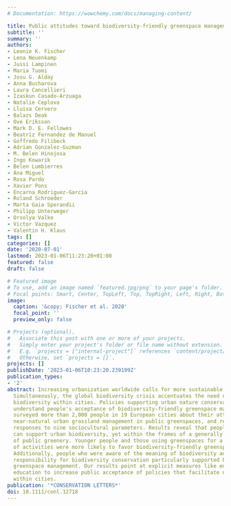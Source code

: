 ```yaml
---
# Documentation: https://wowchemy.com/docs/managing-content/

title: Public attitudes toward biodiversity-friendly greenspace management in Europe
subtitle: ''
summary: ''
authors:
- Leonie K. Fischer
- Lena Neuenkamp
- Jussi Lampinen
- Maria Tuomi
- Josu G. Alday
- Anna Bucharova
- Laura Cancellieri
- Izaskun Casado-Arzuaga
- Natalie Ceplova
- Lluisa Cervero
- Balazs Deak
- Ove Eriksson
- Mark D. E. Fellowes
- Beatriz Fernandez de Manuel
- Goffredo Filibeck
- Adrian Gonzalez-Guzman
- M. Belen Hinojosa
- Ingo Kowarik
- Belen Lumbierres
- Ana Miguel
- Rosa Pardo
- Xavier Pons
- Encarna Rodriguez-Garcia
- Roland Schroeder
- Marta Gaia Sperandii
- Philipp Unterweger
- Orsolya Valko
- Victor Vazquez
- Valentin H. Klaus
tags: []
categories: []
date: '2020-07-01'
lastmod: 2023-01-06T11:23:20+01:00
featured: false
draft: false

# Featured image
# To use, add an image named `featured.jpg/png` to your page's folder.
# Focal points: Smart, Center, TopLeft, Top, TopRight, Left, Right, BottomLeft, Bottom, BottomRight.
image:
  caption: '&copy; Fischer et al. 2020'
  focal_point: ''
  preview_only: false

# Projects (optional).
#   Associate this post with one or more of your projects.
#   Simply enter your project's folder or file name without extension.
#   E.g. `projects = ["internal-project"]` references `content/project/deep-learning/index.md`.
#   Otherwise, set `projects = []`.
projects: []
publishDate: '2023-01-06T10:23:20.239199Z'
publication_types:
- '2'
abstract: Increasing urbanization worldwide calls for more sustainable urban development.
  Simultaneously, the global biodiversity crisis accentuates the need of fostering
  biodiversity within cities. Policies supporting urban nature conservation need to
  understand people's acceptance of biodiversity-friendly greenspace management. We
  surveyed more than 2,000 people in 19 European cities about their attitudes toward
  near-natural urban grassland management in public greenspaces, and related their
  responses to nine sociocultural parameters. Results reveal that people across Europe
  can support urban biodiversity, yet within the frames of a generally tidy appearance
  of public greenery. Younger people and those using greenspaces for a greater variety
  of activities were more likely to favor biodiversity-friendly greenspace management.
  Additionally, people who were aware of the meaning of biodiversity and those stating
  responsibility for biodiversity conservation particularly supported biodiversity-friendly
  greenspace management. Our results point at explicit measures like environmental
  education to increase public acceptance of policies that facilitate nature conservation
  within cities.
publication: '*CONSERVATION LETTERS*'
doi: 10.1111/conl.12718
---
```

